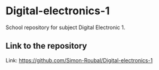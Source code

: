 # Digital-electronics-1

School repository for subject Digital Electronic 1.

## Link to the repository

Link: https://github.com/Simon-Roubal/Digital-electronics-1


